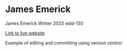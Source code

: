 # James Emerick

James Emerick Winter 2023 wdd-130

[Link to live website](https://jemerick43.github.io/wdd-130-emerick/)

Example of editing and committing using version control
